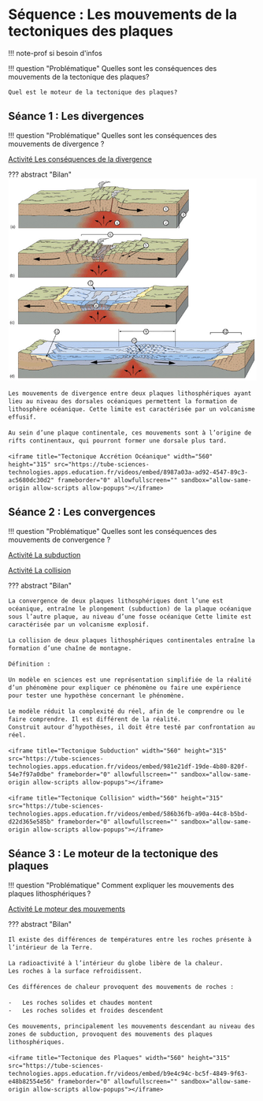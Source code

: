 # Séquence : Les mouvements de la tectoniques des plaques

!!! note-prof
    si besoin d'infos


!!! question "Problématique"
    Quelles sont les conséquences des mouvements de la tectonique des plaques?

    Quel est le moteur de la tectonique des plaques?
    



## Séance 1 : Les divergences


!!! question "Problématique"
    Quelles sont les conséquences des mouvements de divergence ?

[Activité Les conséquences de la divergence](../divergences)




??? abstract "Bilan"
    ![](Pictures/schemaDynDorsale.png)

    Les mouvements de divergence entre deux plaques lithosphériques ayant lieu au niveau des dorsales océaniques permettent la formation de lithosphère océanique. Cette limite est caractérisée par un volcanisme effusif.

    Au sein d’une plaque continentale, ces mouvements sont à l’origine de rifts continentaux, qui pourront former une dorsale plus tard.

    <iframe title="Tectonique Accrétion Océanique" width="560" height="315" src="https://tube-sciences-technologies.apps.education.fr/videos/embed/8987a03a-ad92-4547-89c3-ac5680dc30d2" frameborder="0" allowfullscreen="" sandbox="allow-same-origin allow-scripts allow-popups"></iframe>

## Séance 2 : Les convergences


!!! question "Problématique"
    Quelles sont les conséquences des mouvements de convergence ?

[Activité La subduction](../subduction)


[Activité La collision](../collision)

??? abstract "Bilan"

    La convergence de deux plaques lithosphériques dont l’une est océanique, entraîne le plongement (subduction) de la plaque océanique sous l’autre plaque, au niveau d’une fosse océanique Cette limite est caractérisée par un volcanisme explosif.

    La collision de deux plaques lithosphériques continentales entraîne la formation d’une chaîne de montagne.

    Définition :

    Un modèle en sciences est une représentation simplifiée de la réalité d’un phénomène pour expliquer ce phénomène ou faire une expérience pour tester une hypothèse concernant le phénomène.

    Le modèle réduit la complexité du réel, afin de le comprendre ou le faire comprendre. Il est différent de la réalité.
    Construit autour d’hypothèses, il doit être testé par confrontation au réel.

    <iframe title="Tectonique Subduction" width="560" height="315" src="https://tube-sciences-technologies.apps.education.fr/videos/embed/981e21df-19de-4b80-820f-54e7f97a0dbe" frameborder="0" allowfullscreen="" sandbox="allow-same-origin allow-scripts allow-popups"></iframe>

    <iframe title="Tectonique Collision" width="560" height="315" src="https://tube-sciences-technologies.apps.education.fr/videos/embed/586b36fb-a90a-44c8-b5bd-d22d365e585b" frameborder="0" allowfullscreen="" sandbox="allow-same-origin allow-scripts allow-popups"></iframe>

## Séance 3 : Le moteur de la tectonique des plaques


!!! question "Problématique"
    Comment expliquer les mouvements des plaques lithosphériques ?

[Activité Le moteur des mouvements](../moteurTecto)

??? abstract "Bilan"

    Il existe des différences de températures entre les roches présente à l’intérieur de la Terre.

    La radioactivité à l’intérieur du globe libère de la chaleur.
    Les roches à la surface refroidissent.

    Ces différences de chaleur provoquent des mouvements de roches :

    -   Les roches solides et chaudes montent
    -   Les roches solides et froides descendent

    Ces mouvements, principalement les mouvements descendant au niveau des zones de subduction, provoquent des mouvements des plaques lithosphériques.

    <iframe title="Tectonique des Plaques" width="560" height="315" src="https://tube-sciences-technologies.apps.education.fr/videos/embed/b9e4c94c-bc5f-4849-9f63-e48b82554e56" frameborder="0" allowfullscreen="" sandbox="allow-same-origin allow-scripts allow-popups"></iframe>